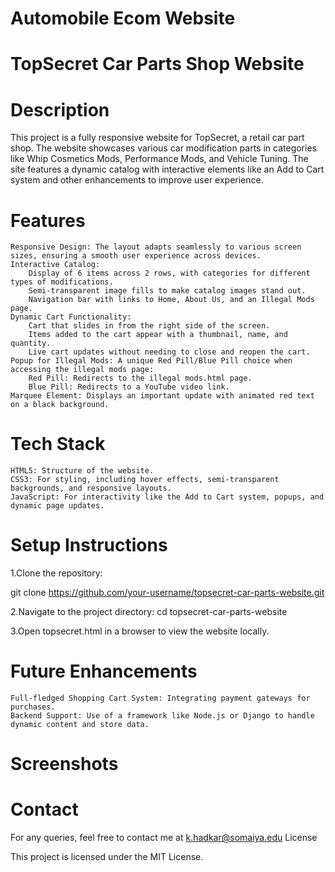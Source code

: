 # Automobile Ecom Website
# TopSecret Car Parts Shop Website

# Description

This project is a fully responsive website for TopSecret, a retail car part shop. The website showcases various car modification parts in categories like Whip Cosmetics Mods, Performance Mods, and Vehicle Tuning. The site features a dynamic catalog with interactive elements like an Add to Cart system and other enhancements to improve user experience.

# Features

    Responsive Design: The layout adapts seamlessly to various screen sizes, ensuring a smooth user experience across devices.
    Interactive Catalog:
        Display of 6 items across 2 rows, with categories for different types of modifications.
        Semi-transparent image fills to make catalog images stand out.
        Navigation bar with links to Home, About Us, and an Illegal Mods page.
    Dynamic Cart Functionality:
        Cart that slides in from the right side of the screen.
        Items added to the cart appear with a thumbnail, name, and quantity.
        Live cart updates without needing to close and reopen the cart.
    Popup for Illegal Mods: A unique Red Pill/Blue Pill choice when accessing the illegal mods page:
        Red Pill: Redirects to the illegal mods.html page.
        Blue Pill: Redirects to a YouTube video link.
    Marquee Element: Displays an important update with animated red text on a black background.

 # Tech Stack

    HTML5: Structure of the website.
    CSS3: For styling, including hover effects, semi-transparent backgrounds, and responsive layouts.
    JavaScript: For interactivity like the Add to Cart system, popups, and dynamic page updates.

# Setup Instructions

1.Clone the repository:

   git clone https://github.com/your-username/topsecret-car-parts-website.git

2.Navigate to the project directory:
   cd topsecret-car-parts-website

3.Open topsecret.html in a browser to view the website locally.

# Future Enhancements

    Full-fledged Shopping Cart System: Integrating payment gateways for purchases.
    Backend Support: Use of a framework like Node.js or Django to handle dynamic content and store data.

# Screenshots

# Contact

For any queries, feel free to contact me at k.hadkar@somaiya.edu
License

This project is licensed under the MIT License.

